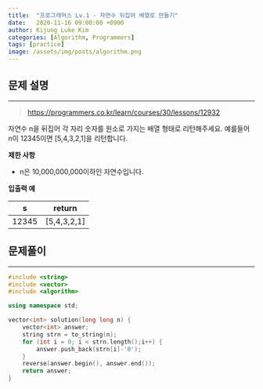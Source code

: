 ```yaml
---
title:  "프로그래머스 Lv.1 - 자연수 뒤집어 배열로 만들기"
date:   2020-11-16 09:00:00 +0900
author: Kijung Luke Kim
categories: [Algorithm, Programmers]
tags: [practice]
image: /assets/img/posts/algorithm.png
---
```


## 문제 설명
---

> https://programmers.co.kr/learn/courses/30/lessons/12932

자연수 n을 뒤집어 각 자리 숫자를 원소로 가지는 배열 형태로 리턴해주세요. 예를들어 n이 12345이면 [5,4,3,2,1]을 리턴합니다.

**제한 사항**   

- n은 10,000,000,000이하인 자연수입니다.

**입출력 예**

|s|return|
|---|---|
|12345|[5,4,3,2,1]|

## 문제풀이
---

```cpp
#include <string>
#include <vector>
#include <algorithm>

using namespace std;

vector<int> solution(long long n) {
    vector<int> answer;
    string strn = to_string(n);
    for (int i = 0; i < strn.length();i++) {
        answer.push_back(strn[i]-'0');
    }
    reverse(answer.begin(), answer.end());
    return answer;
}
```
